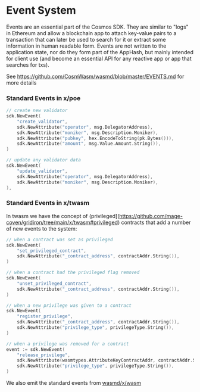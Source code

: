 # Event System

Events are an essential part of the Cosmos SDK. They are similar to "logs" in Ethereum and allow a blockchain
app to attach key-value pairs to a transaction that can later be used to search for it or extract some information
in human readable form. Events are not written to the application state, nor do they form part of the AppHash,
but mainly intended for client use (and become an essential API for any reactive app or app that searches for txs).

See https://github.com/CosmWasm/wasmd/blob/master/EVENTS.md for more details


### Standard Events in x/poe
```go
// create new validator
sdk.NewEvent(
    "create_validator",
    sdk.NewAttribute("operator", msg.DelegatorAddress),
    sdk.NewAttribute("moniker", msg.Description.Moniker),
    sdk.NewAttribute("pubkey", hex.EncodeToString(pk.Bytes())),
    sdk.NewAttribute("amount", msg.Value.Amount.String()),
)

// update any validator data
sdk.NewEvent(
    "update_validator",
    sdk.NewAttribute("operator", msg.DelegatorAddress),
    sdk.NewAttribute("moniker", msg.Description.Moniker),
),

```

### Standard Events in x/twasm
In twasm we have the concept of (privileged](https://github.com/mage-coven/gridiron/tree/main/x/twasm#privileged) contracts that
add a number of new events to the system:

```go
// when a contract was set as privileged
sdk.NewEvent(
    "set_privileged_contract",
    sdk.NewAttribute("_contract_address", contractAddr.String()),
)

// when a contract had the privileged flag removed
sdk.NewEvent(
    "unset_privileged_contract",
    sdk.NewAttribute("_contract_address", contractAddr.String()),
)

// when a new privilege was given to a contract
sdk.NewEvent(
    "register_privilege",
    sdk.NewAttribute("_contract_address", contractAddr.String()),
    sdk.NewAttribute("privilege_type", privilegeType.String()),
)

// when a privilege was removed for a contract
event := sdk.NewEvent(
    "release_privilege",
    sdk.NewAttribute(wasmtypes.AttributeKeyContractAddr, contractAddr.String()),
    sdk.NewAttribute("privilege_type", privilegeType.String()),
)
```
We also emit the standard events from [wasmd/x/wasm](https://github.com/CosmWasm/wasmd/blob/master/EVENTS.md#standard-events-in-xwasm)